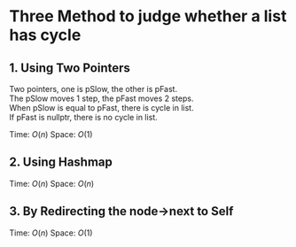 # Three Method to judge whether a list has cycle

## 1. Using Two Pointers

Two pointers, one is pSlow, the other is pFast.  
The pSlow moves 1 step, the pFast moves 2 steps.  
When pSlow is equal to pFast, there is cycle in list.  
If pFast is nullptr, there is no cycle in list.  

Time: $O(n)$
Space: $O(1)$

## 2. Using Hashmap

Time: $O(n)$
Space: $O(n)$

## 3. By Redirecting the node->next to Self

Time: $O(n)$
Space: $O(1)$
